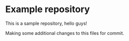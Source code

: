 # Example repository
This is a sample repository, hello guys!

Making some additional changes to this files for commit.